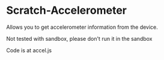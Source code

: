 # Scratch-Accelerometer
Allows you to get accelerometer information from the device.

Not tested with sandbox, please don't run it in the sandbox

Code is at accel.js
